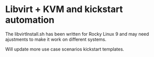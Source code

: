 # Libvirt + KVM and kickstart automation

The libvirtInstall.sh has been written for Rocky Linux 9 and may need ajustments to make it work on different systems.


Will update more use case scenarios kickstart templates.

